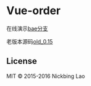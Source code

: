 # Vue-order


在线演示[bae分支](https://github.com/giscafer/Vue-order/tree/bae)

老版本源码[old_0.15](https://github.com/giscafer/Vue-order/tree/old_0.15)


## License

MIT © 2015-2016 Nickbing Lao


[1]: https://github.com/giscafer/Vue-order/blob/master/src/assets/overview1.0.png
[2]: https://github.com/giscafer/Vue-order/blob/master/src/assets/manger.png
[3]: https://github.com/giscafer/Vue-order/blob/master/src/assets/userlist.png
[4]: https://github.com/giscafer/Vue-order/blob/master/src/assets/setting.png
